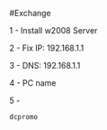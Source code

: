 #Exchange

1 - Install w2008 Server

2 - Fix IP: 192.168.1.1

3 - DNS: 192.168.1.1

4 - PC name

5 - 
```
dcpromo
```

```

```

